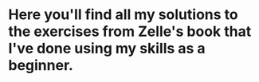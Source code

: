 # Here you'll find all my solutions to the exercises from Zelle's book that I've done using my skills as a beginner.
